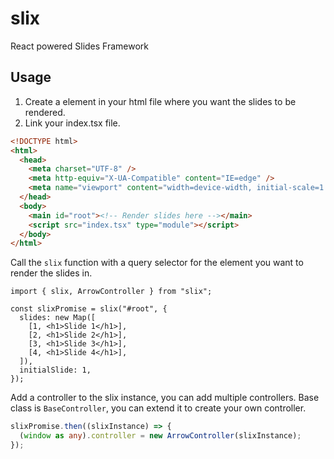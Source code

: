 # slix

React powered Slides Framework

## Usage

1. Create a element in your html file where you want the slides to be rendered.
1. Link your index.tsx file.

```html
<!DOCTYPE html>
<html>
  <head>
    <meta charset="UTF-8" />
    <meta http-equiv="X-UA-Compatible" content="IE=edge" />
    <meta name="viewport" content="width=device-width, initial-scale=1.0" />
  </head>
  <body>
    <main id="root"><!-- Render slides here --></main>
    <script src="index.tsx" type="module"></script>
  </body>
</html>
```

Call the `slix` function with a query selector for the element you want to render the slides in.

```tsx
import { slix, ArrowController } from "slix";

const slixPromise = slix("#root", {
  slides: new Map([
    [1, <h1>Slide 1</h1>],
    [2, <h1>Slide 2</h1>],
    [3, <h1>Slide 3</h1>],
    [4, <h1>Slide 4</h1>],
  ]),
  initialSlide: 1,
});
```

Add a controller to the slix instance, you can add multiple controllers. Base class is `BaseController`, you can extend it to create your own controller.

```typescript
slixPromise.then((slixInstance) => {
  (window as any).controller = new ArrowController(slixInstance);
});
```
